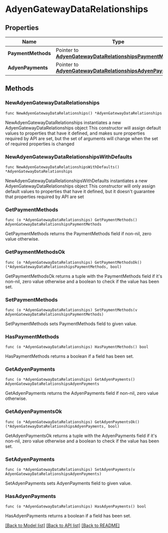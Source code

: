 # AdyenGatewayDataRelationships

## Properties

Name | Type | Description | Notes
------------ | ------------- | ------------- | -------------
**PaymentMethods** | Pointer to [**AdyenGatewayDataRelationshipsPaymentMethods**](AdyenGatewayDataRelationshipsPaymentMethods.md) |  | [optional] 
**AdyenPayments** | Pointer to [**AdyenGatewayDataRelationshipsAdyenPayments**](AdyenGatewayDataRelationshipsAdyenPayments.md) |  | [optional] 

## Methods

### NewAdyenGatewayDataRelationships

`func NewAdyenGatewayDataRelationships() *AdyenGatewayDataRelationships`

NewAdyenGatewayDataRelationships instantiates a new AdyenGatewayDataRelationships object
This constructor will assign default values to properties that have it defined,
and makes sure properties required by API are set, but the set of arguments
will change when the set of required properties is changed

### NewAdyenGatewayDataRelationshipsWithDefaults

`func NewAdyenGatewayDataRelationshipsWithDefaults() *AdyenGatewayDataRelationships`

NewAdyenGatewayDataRelationshipsWithDefaults instantiates a new AdyenGatewayDataRelationships object
This constructor will only assign default values to properties that have it defined,
but it doesn't guarantee that properties required by API are set

### GetPaymentMethods

`func (o *AdyenGatewayDataRelationships) GetPaymentMethods() AdyenGatewayDataRelationshipsPaymentMethods`

GetPaymentMethods returns the PaymentMethods field if non-nil, zero value otherwise.

### GetPaymentMethodsOk

`func (o *AdyenGatewayDataRelationships) GetPaymentMethodsOk() (*AdyenGatewayDataRelationshipsPaymentMethods, bool)`

GetPaymentMethodsOk returns a tuple with the PaymentMethods field if it's non-nil, zero value otherwise
and a boolean to check if the value has been set.

### SetPaymentMethods

`func (o *AdyenGatewayDataRelationships) SetPaymentMethods(v AdyenGatewayDataRelationshipsPaymentMethods)`

SetPaymentMethods sets PaymentMethods field to given value.

### HasPaymentMethods

`func (o *AdyenGatewayDataRelationships) HasPaymentMethods() bool`

HasPaymentMethods returns a boolean if a field has been set.

### GetAdyenPayments

`func (o *AdyenGatewayDataRelationships) GetAdyenPayments() AdyenGatewayDataRelationshipsAdyenPayments`

GetAdyenPayments returns the AdyenPayments field if non-nil, zero value otherwise.

### GetAdyenPaymentsOk

`func (o *AdyenGatewayDataRelationships) GetAdyenPaymentsOk() (*AdyenGatewayDataRelationshipsAdyenPayments, bool)`

GetAdyenPaymentsOk returns a tuple with the AdyenPayments field if it's non-nil, zero value otherwise
and a boolean to check if the value has been set.

### SetAdyenPayments

`func (o *AdyenGatewayDataRelationships) SetAdyenPayments(v AdyenGatewayDataRelationshipsAdyenPayments)`

SetAdyenPayments sets AdyenPayments field to given value.

### HasAdyenPayments

`func (o *AdyenGatewayDataRelationships) HasAdyenPayments() bool`

HasAdyenPayments returns a boolean if a field has been set.


[[Back to Model list]](../README.md#documentation-for-models) [[Back to API list]](../README.md#documentation-for-api-endpoints) [[Back to README]](../README.md)


